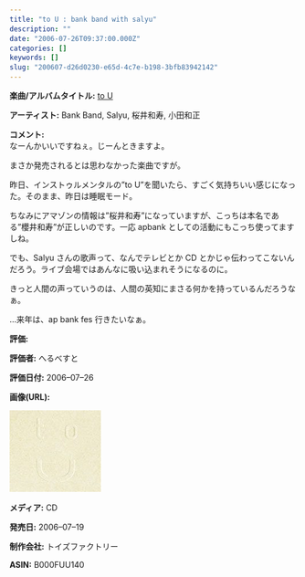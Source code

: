 ```yaml
---
title: "to U : bank band with salyu"
description: ""
date: "2006-07-26T09:37:00.000Z"
categories: []
keywords: []
slug: "200607-d26d0230-e65d-4c7e-b198-3bfb83942142"
---
```


**楽曲/アルバムタイトル:** [to U](http://www.amazon.co.jp/exec/obidos/ASIN/B000FUU140/mrchildrenonl-22/ref=nosim/)

**アーティスト:** Bank Band, Salyu, 桜井和寿, 小田和正

**コメント:**   
なーんかいいですねぇ。じーんときますよ。

まさか発売されるとは思わなかった楽曲ですが。

昨日、インストゥルメンタルの”to U”を聞いたら、すごく気持ちいい感じになった。そのまま、昨日は睡眠モード。

ちなみにアマゾンの情報は”桜井和寿”になっていますが、こっちは本名である”櫻井和寿”が正しいのです。一応 apbank としての活動にもこっち使ってますしね。

でも、Salyu さんの歌声って、なんでテレビとか CD とかじゃ伝わってこないんだろう。ライブ会場ではあんなに吸い込まれそうになるのに。

きっと人間の声っていうのは、人間の英知にまさる何かを持っているんだろうなぁ。

…来年は、ap bank fes 行きたいなぁ。

**評価:**

**評価者:** へるべすと

**評価日付:** 2006–07–26

**画像(URL):**

![](0__NkP5RccG6fNbVr4M.jpg)

**メディア:** CD

**発売日:** 2006–07–19

**制作会社:** トイズファクトリー

**ASIN:** B000FUU140
